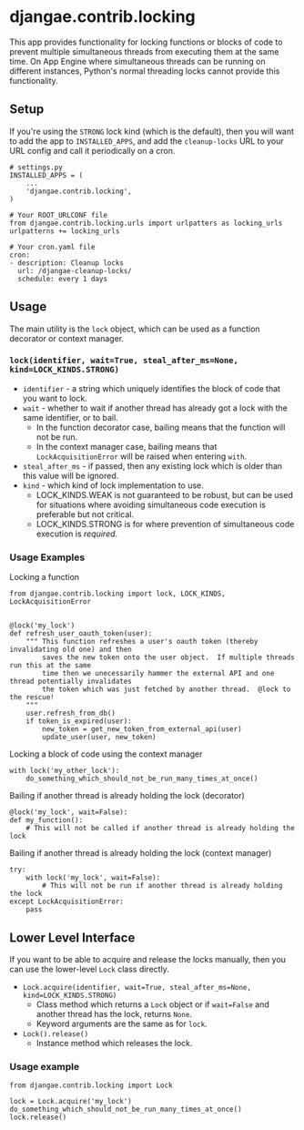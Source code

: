 # djangae.contrib.locking

This app provides functionality for locking functions or blocks of code to prevent multiple
simultaneous threads from executing them at the same time.  On App Engine where simultaneous
threads can be running on different instances, Python's normal threading locks cannot provide
this functionality.

## Setup

If you're using the `STRONG` lock kind (which is the default), then you will want to add the
app to `INSTALLED_APPS`, and add the `cleanup-locks` URL to your URL config and call it
periodically on a cron.

```
# settings.py
INSTALLED_APPS = (
    ...
    'djangae.contrib.locking',
)

# Your ROOT_URLCONF file
from djangae.contrib.locking.urls import urlpatters as locking_urls
urlpatterns += locking_urls

# Your cron.yaml file
cron:
- description: Cleanup locks
  url: /djangae-cleanup-locks/
  schedule: every 1 days
```


## Usage

The main utility is the `lock` object, which can be used as a function decorator or context manager.

### `lock(identifier, wait=True, steal_after_ms=None, kind=LOCK_KINDS.STRONG)`

* `identifier` - a string which uniquely identifies the block of code that you want to lock.
* `wait` - whether to wait if another thread has already got a lock with the same identifier, or to bail.
    - In the function decorator case, bailing means that the function will not be run.
    - In the context manager case, bailing means that `LockAcquisitionError` will be raised when
    entering `with`.
* `steal_after_ms` - if passed, then any existing lock which is older than this value will be ignored.
* `kind` - which kind of lock implementation to use.
    - LOCK_KINDS.WEAK is not guaranteed to be robust, but can be used for situations where avoiding
      simultaneous code execution is preferable but not critical.
    - LOCK_KINDS.STRONG is for where prevention of simultaneous code execution is *required*.


### Usage Examples

Locking a function

```
from djangae.contrib.locking import lock, LOCK_KINDS, LockAcquisitionError


@lock('my_lock')
def refresh_user_oauth_token(user):
    """ This function refreshes a user's oauth token (thereby invalidating old one) and then
        saves the new token onto the user object.  If multiple threads run this at the same
        time then we unecessarily hammer the external API and one thread potentially invalidates
        the token which was just fetched by another thread.  @lock to the rescue!
    """
    user.refresh_from_db()
    if token_is_expired(user):
	    new_token = get_new_token_from_external_api(user)
	    update_user(user, new_token)
```

Locking a block of code using the context manager

```
with lock('my_other_lock'):
    do_something_which_should_not_be_run_many_times_at_once()
```

Bailing if another thread is already holding the lock (decorator)

```
@lock('my_lock', wait=False):
def my_function():
    # This will not be called if another thread is already holding the lock
```

Bailing if another thread is already holding the lock (context manager)

```
try:
    with lock('my_lock', wait=False):
        # This will not be run if another thread is already holding the lock
except LockAcquisitionError:
    pass
```

## Lower Level Interface

If you want to be able to acquire and release the locks manually, then you can use the lower-level
`Lock` class directly.

* `Lock.acquire(identifier, wait=True, steal_after_ms=None, kind=LOCK_KINDS.STRONG)`
    - Class method which returns a `Lock` object or if `wait=False` and another thread has the
      lock, returns `None`.
    - Keyword arguments are the same as for `lock`.
* `Lock().release()`
    - Instance method which releases the lock.


### Usage example

```
from djangae.contrib.locking import Lock

lock = Lock.acquire('my_lock')
do_something_which_should_not_be_run_many_times_at_once()
lock.release()
```
